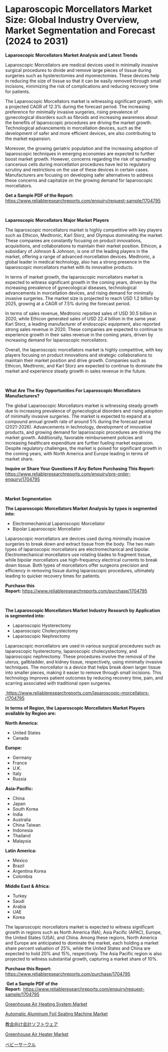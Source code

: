 <p><h1>Laparoscopic Morcellators Market Size: Global Industry Overview, Market Segmentation and Forecast (2024 to 2031)</h1></p><p><strong>Laparoscopic Morcellators Market Analysis and Latest Trends</strong></p>
<p><p>Laparoscopic Morcellators are medical devices used in minimally invasive surgical procedures to divide and remove large pieces of tissue during surgeries such as hysterectomies and myomectomies. These devices help in reducing the size of tissue so that it can be easily removed through small incisions, minimizing the risk of complications and reducing recovery time for patients.</p><p>The Laparoscopic Morcellators market is witnessing significant growth, with a projected CAGR of 12.3% during the forecast period. The increasing preference for minimally invasive surgeries, rising prevalence of gynecological disorders such as fibroids and increasing awareness about the benefits of laparoscopic procedures are driving the market growth. Technological advancements in morcellation devices, such as the development of safer and more efficient devices, are also contributing to the market expansion.</p><p>Moreover, the growing geriatric population and the increasing adoption of laparoscopic techniques in emerging economies are expected to further boost market growth. However, concerns regarding the risk of spreading cancerous cells during morcellation procedures have led to regulatory scrutiny and restrictions on the use of these devices in certain cases. Manufacturers are focusing on developing safer alternatives to address these concerns and capitalize on the growing demand for laparoscopic morcellators.</p></p>
<p><strong>Get a Sample PDF of the Report:&nbsp;</strong> <a href="https://www.reliableresearchreports.com/enquiry/request-sample/1704795">https://www.reliableresearchreports.com/enquiry/request-sample/1704795</a></p>
<p>&nbsp;</p>
<p><strong>Laparoscopic Morcellators Major Market Players</strong></p>
<p><p>The laparoscopic morcellators market is highly competitive with key players such as Ethicon, Medtronic, Karl Storz, and Olympus dominating the market. These companies are constantly focusing on product innovations, acquisitions, and collaborations to maintain their market position. Ethicon, a subsidiary of Johnson & Johnson, is one of the leading players in the market, offering a range of advanced morcellation devices. Medtronic, a global leader in medical technology, also has a strong presence in the laparoscopic morcellators market with its innovative products.</p><p>In terms of market growth, the laparoscopic morcellators market is expected to witness significant growth in the coming years, driven by the increasing prevalence of gynecological diseases, technological advancements in morcellation devices, and rising demand for minimally invasive surgeries. The market size is projected to reach USD 1.2 billion by 2025, growing at a CAGR of 7.5% during the forecast period.</p><p>In terms of sales revenue, Medtronic reported sales of USD 30.5 billion in 2020, while Ethicon generated sales of USD 22.4 billion in the same year. Karl Storz, a leading manufacturer of endoscopic equipment, also reported strong sales revenue in 2020. These companies are expected to continue to experience growth in their sales revenue in the coming years, driven by increasing demand for laparoscopic morcellators.</p><p>Overall, the laparoscopic morcellators market is highly competitive, with key players focusing on product innovations and strategic collaborations to maintain their market position and drive growth. Companies such as Ethicon, Medtronic, and Karl Storz are expected to continue to dominate the market and experience steady growth in sales revenue in the future.</p></p>
<p>&nbsp;</p>
<p><strong>What Are The Key Opportunities For Laparoscopic Morcellators Manufacturers?</strong></p>
<p><p>The global Laparoscopic Morcellators market is witnessing steady growth due to increasing prevalence of gynecological disorders and rising adoption of minimally invasive surgeries. The market is expected to expand at a compound annual growth rate of around 5% during the forecast period (2021-2026). Advancements in technology, development of innovative products, and growing demand for laparoscopic procedures are driving the market growth. Additionally, favorable reimbursement policies and increasing healthcare expenditure are further fueling market expansion. Despite regulatory challenges, the market is poised for significant growth in the coming years, with North America and Europe leading in terms of market share.</p></p>
<p><strong>Inquire or Share Your Questions If Any Before Purchasing This Report:</strong> <a href="https://www.reliableresearchreports.com/enquiry/pre-order-enquiry/1704795">https://www.reliableresearchreports.com/enquiry/pre-order-enquiry/1704795</a></p>
<p>&nbsp;</p>
<p><strong>Market Segmentation</strong></p>
<p><strong>The Laparoscopic Morcellators Market Analysis by types is segmented into:</strong></p>
<p><ul><li>Electromechanical Laparoscopic Morcellator</li><li>Bipolar Laparoscopic Morcellator</li></ul></p>
<p><p>Laparoscopic morcellators are devices used during minimally invasive surgeries to break down and extract tissue from the body. The two main types of laparoscopic morcellators are electromechanical and bipolar. Electromechanical morcellators use rotating blades to fragment tissue, while bipolar morcellators use high-frequency electrical currents to break down tissue. Both types of morcellators offer surgeons precision and efficiency in removing tissue during laparoscopic procedures, ultimately leading to quicker recovery times for patients.</p></p>
<p><strong>Purchase this Report:&nbsp;</strong><a href="https://www.reliableresearchreports.com/purchase/1704795">https://www.reliableresearchreports.com/purchase/1704795</a></p>
<p>&nbsp;</p>
<p><strong>The Laparoscopic Morcellators Market Industry Research by Application is segmented into:</strong></p>
<p><ul><li>Laparoscopic Hysterectomy</li><li>Laparoscopic Cholecystectomy</li><li>Laparoscopic Nephrectomy</li></ul></p>
<p><p>Laparoscopic morcellators are used in various surgical procedures such as laparoscopic hysterectomy, laparoscopic cholecystectomy, and laparoscopic nephrectomy. These procedures involve the removal of the uterus, gallbladder, and kidney tissue, respectively, using minimally invasive techniques. The morcellator is a device that helps break down larger tissue into smaller pieces, making it easier to remove through small incisions. This technology improves patient outcomes by reducing recovery time, pain, and scarring associated with traditional open surgeries.</p></p>
<p><a href="https://www.reliableresearchreports.com/laparoscopic-morcellators-r1704795">&nbsp;https://www.reliableresearchreports.com/laparoscopic-morcellators-r1704795</a></p>
<p><strong>In terms of Region, the Laparoscopic Morcellators Market Players available by Region are:</strong></p>
<p>
    <p> <strong> North America: </strong>
        <ul>
            <li>United States</li>
            <li>Canada</li>
        </ul>
        </p> 
    <p> <strong> Europe: </strong>
        <ul>
            <li>Germany</li>
            <li>France</li>
            <li>U.K.</li>
            <li>Italy</li>
            <li>Russia</li>
        </ul>
        </p> 
    <p> <strong> Asia-Pacific: </strong>
        <ul>
            <li>China</li>
            <li>Japan</li>
            <li>South Korea</li>
            <li>India</li>
            <li>Australia</li>
            <li>China Taiwan</li>
            <li>Indonesia</li>
            <li>Thailand</li>
            <li>Malaysia</li>
        </ul>
        </p> 
    <p> <strong> Latin America: </strong>
        <ul>
            <li>Mexico</li>
            <li>Brazil</li>
            <li>Argentina Korea</li>
            <li>Colombia</li>
        </ul>
        </p> 
    <p> <strong> Middle East & Africa: </strong>
        <ul>
            <li>Turkey</li>
            <li>Saudi</li>
            <li>Arabia</li>
            <li>UAE</li>
            <li>Korea</li>
        </ul>
    </p>
    </p>
<p><p>The laparoscopic morcellators market is expected to witness significant growth in regions such as North America (NA), Asia Pacific (APAC), Europe, the United States (USA), and China. Among these regions, North America and Europe are anticipated to dominate the market, each holding a market share percent valuation of 25%, while the United States and China are expected to hold 20% and 15%, respectively. The Asia Pacific region is also projected to witness substantial growth, capturing a market share of 10%.</p></p>
<p><strong>Purchase this Report: </strong><a href="https://www.reliableresearchreports.com/purchase/1704795">https://www.reliableresearchreports.com/purchase/1704795</a></p>
<p>&nbsp;<strong>Get a Sample PDF of the Report:&nbsp;&nbsp;</strong><a href="https://www.reliableresearchreports.com/enquiry/request-sample/1704795">https://www.reliableresearchreports.com/enquiry/request-sample/1704795</a></p>
<p><strong></strong></p>
<p><p><a href="https://github.com/sahltyb2/Market-Research-Report-List-1/blob/main/greenhouse-air-heating-system-market.md">Greenhouse Air Heating System Market</a></p><p><a href="https://issuu.com/reportprime-2/docs/automatic-aluminum-foil-sealing-machine-market-siz">Automatic Aluminum Foil Sealing Machine Market</a></p><p><a href="https://github.com/MacyOrn/Market-Research-Report-List-1/blob/main/2808875168664.md">教会向け会計ソフトウェア</a></p><p><a href="https://github.com/setiawananhar13/Market-Research-Report-List-1/blob/main/greenhouse-air-heater-market.md">Greenhouse Air Heater Market</a></p><p><a href="https://github.com/charm854/Market-Research-Report-List-2/blob/main/1106074168663.md">ベビーサークル</a></p></p>
